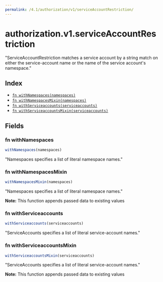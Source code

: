 ```yaml
---
permalink: /4.1/authorization/v1/serviceAccountRestriction/
---
```


# authorization.v1.serviceAccountRestriction

"ServiceAccountRestriction matches a service account by a string match on either the service-account name or the name of the service account's namespace."

## Index

* [`fn withNamespaces(namespaces)`](#fn-withnamespaces)
* [`fn withNamespacesMixin(namespaces)`](#fn-withnamespacesmixin)
* [`fn withServiceaccounts(serviceaccounts)`](#fn-withserviceaccounts)
* [`fn withServiceaccountsMixin(serviceaccounts)`](#fn-withserviceaccountsmixin)

## Fields

### fn withNamespaces

```ts
withNamespaces(namespaces)
```

"Namespaces specifies a list of literal namespace names."

### fn withNamespacesMixin

```ts
withNamespacesMixin(namespaces)
```

"Namespaces specifies a list of literal namespace names."

**Note:** This function appends passed data to existing values

### fn withServiceaccounts

```ts
withServiceaccounts(serviceaccounts)
```

"ServiceAccounts specifies a list of literal service-account names."

### fn withServiceaccountsMixin

```ts
withServiceaccountsMixin(serviceaccounts)
```

"ServiceAccounts specifies a list of literal service-account names."

**Note:** This function appends passed data to existing values
